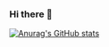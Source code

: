 ### Hi there 👋

[![Anurag's GitHub stats](https://github-readme-stats.vercel.app/api?username=jeppesrc&count_private=true&show_icons=true&theme=onedark&show_owner=false)](https://github.com/anuraghazra/github-readme-stats)
